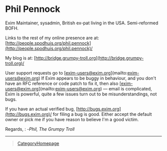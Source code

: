 Phil Pennock
============

Exim Maintainer, sysadmin, British ex-pat living in the USA.
Semi-reformed BOFH.

Links to the rest of my online presence are at:
[http://people.spodhuis.org/phil.pennock](http://people.spodhuis.org/phil.pennock)/

My blog is at:
[http://bridge.grumpy-troll.org](http://bridge.grumpy-troll.org)/

User support requests go to [[exim-users@exim.org](mailto:exim-users@exim.org)](mailto:exim-users@exim.org) If Exim appears to be buggy in behaviour, and you don't have an RFC reference or code patch to fix it, then also [[exim-users@exim.org](mailto:exim-users@exim.org)](mailto:exim-users@exim.org)  &mdash;
email is complicated, Exim is powerful, quite a few issues turn out to
be misunderstandings, not bugs.

If you have an actual verified bug,
[http://bugs.exim.org](http://bugs.exim.org)/ for filing a bug is good.
Either accept the default owner or pick me if you have reason to believe
I'm a good victim.

Regards,
:   -*Phil, The Grumpy Troll*

* * * * *

> [CategoryHomepage](CategoryHomepage)
